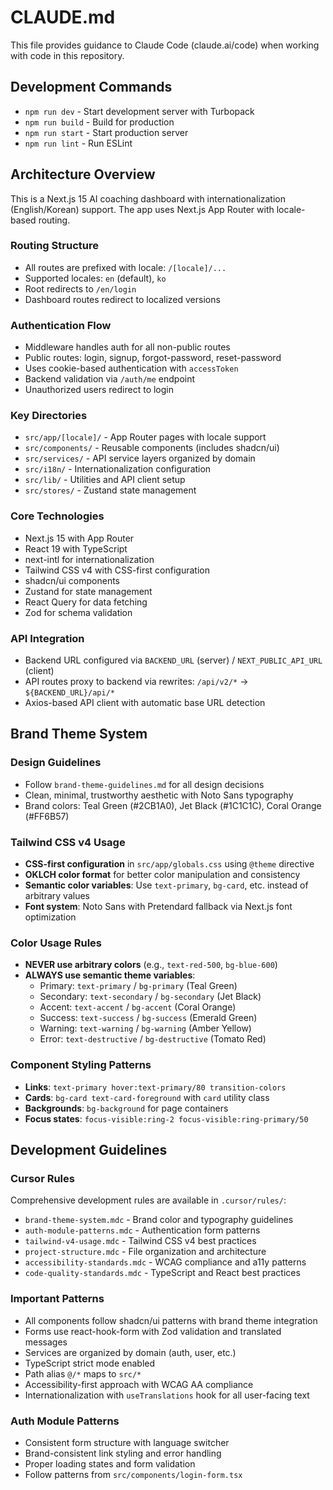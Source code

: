 # CLAUDE.md

This file provides guidance to Claude Code (claude.ai/code) when working with code in this repository.

## Development Commands

- `npm run dev` - Start development server with Turbopack
- `npm run build` - Build for production
- `npm run start` - Start production server
- `npm run lint` - Run ESLint

## Architecture Overview

This is a Next.js 15 AI coaching dashboard with internationalization (English/Korean) support. The app uses Next.js App Router with locale-based routing.

### Routing Structure
- All routes are prefixed with locale: `/[locale]/...`
- Supported locales: `en` (default), `ko`
- Root redirects to `/en/login`
- Dashboard routes redirect to localized versions

### Authentication Flow
- Middleware handles auth for all non-public routes
- Public routes: login, signup, forgot-password, reset-password
- Uses cookie-based authentication with `accessToken`
- Backend validation via `/auth/me` endpoint
- Unauthorized users redirect to login

### Key Directories
- `src/app/[locale]/` - App Router pages with locale support
- `src/components/` - Reusable components (includes shadcn/ui)
- `src/services/` - API service layers organized by domain
- `src/i18n/` - Internationalization configuration
- `src/lib/` - Utilities and API client setup
- `src/stores/` - Zustand state management

### Core Technologies
- Next.js 15 with App Router
- React 19 with TypeScript
- next-intl for internationalization
- Tailwind CSS v4 with CSS-first configuration
- shadcn/ui components
- Zustand for state management
- React Query for data fetching
- Zod for schema validation

### API Integration
- Backend URL configured via `BACKEND_URL` (server) / `NEXT_PUBLIC_API_URL` (client)
- API routes proxy to backend via rewrites: `/api/v2/*` → `${BACKEND_URL}/api/*`
- Axios-based API client with automatic base URL detection

## Brand Theme System

### Design Guidelines
- Follow `brand-theme-guidelines.md` for all design decisions
- Clean, minimal, trustworthy aesthetic with Noto Sans typography
- Brand colors: Teal Green (#2CB1A0), Jet Black (#1C1C1C), Coral Orange (#FF6B57)

### Tailwind CSS v4 Usage
- **CSS-first configuration** in `src/app/globals.css` using `@theme` directive
- **OKLCH color format** for better color manipulation and consistency
- **Semantic color variables**: Use `text-primary`, `bg-card`, etc. instead of arbitrary values
- **Font system**: Noto Sans with Pretendard fallback via Next.js font optimization

### Color Usage Rules
- **NEVER use arbitrary colors** (e.g., `text-red-500`, `bg-blue-600`)
- **ALWAYS use semantic theme variables**:
  - Primary: `text-primary` / `bg-primary` (Teal Green)
  - Secondary: `text-secondary` / `bg-secondary` (Jet Black)
  - Accent: `text-accent` / `bg-accent` (Coral Orange)
  - Success: `text-success` / `bg-success` (Emerald Green)
  - Warning: `text-warning` / `bg-warning` (Amber Yellow)
  - Error: `text-destructive` / `bg-destructive` (Tomato Red)

### Component Styling Patterns
- **Links**: `text-primary hover:text-primary/80 transition-colors`
- **Cards**: `bg-card text-card-foreground` with `card` utility class
- **Backgrounds**: `bg-background` for page containers
- **Focus states**: `focus-visible:ring-2 focus-visible:ring-primary/50`

## Development Guidelines

### Cursor Rules
Comprehensive development rules are available in `.cursor/rules/`:
- `brand-theme-system.mdc` - Brand color and typography guidelines
- `auth-module-patterns.mdc` - Authentication form patterns
- `tailwind-v4-usage.mdc` - Tailwind CSS v4 best practices
- `project-structure.mdc` - File organization and architecture
- `accessibility-standards.mdc` - WCAG compliance and a11y patterns
- `code-quality-standards.mdc` - TypeScript and React best practices

### Important Patterns
- All components follow shadcn/ui patterns with brand theme integration
- Forms use react-hook-form with Zod validation and translated messages
- Services are organized by domain (auth, user, etc.)
- TypeScript strict mode enabled
- Path alias `@/*` maps to `src/*`
- Accessibility-first approach with WCAG AA compliance
- Internationalization with `useTranslations` hook for all user-facing text

### Auth Module Patterns
- Consistent form structure with language switcher
- Brand-consistent link styling and error handling
- Proper loading states and form validation
- Follow patterns from `src/components/login-form.tsx`
